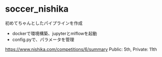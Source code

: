 # soccer_nishika

初めてちゃんとしたパイプラインを作成
  - dockerで環境構築、jupyterとmlflowを起動
  - config.pyで、パラメータを管理

https://www.nishika.com/competitions/6/summary
Public: 5th, Private: 11th
